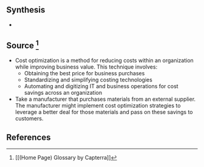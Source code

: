 ## Synthesis
- 
## Source [^1]
- Cost optimization is a method for reducing costs within an organization while improving business value. This technique involves:
	- Obtaining the best price for business purchases
	- Standardizing and simplifying costing technologies
	- Automating and digitizing IT and business operations for cost savings across an organization
- Take a manufacturer that purchases materials from an external supplier. The manufacturer might implement cost optimization strategies to leverage a better deal for those materials and pass on these savings to customers.
## References

[^1]: [[(Home Page) Glossary by Capterra]]